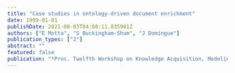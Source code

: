 ```yaml
---
title: "Case studies in ontology-driven document enrichment"
date: 1999-01-01
publishDate: 2021-08-03T04:08:11.035901Z
authors: ["E Motta", "S Buckingham-Shum", "J Domingue"]
publication_types: ["2"]
abstract: ""
featured: false
publication: "*Proc. Twelfth Workshop on Knowledge Acquisition, Modeling and Management*"
---
```



